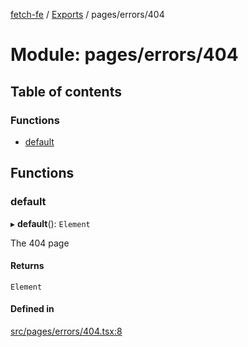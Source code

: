 [fetch-fe](../README.md) / [Exports](../modules.md) / pages/errors/404

# Module: pages/errors/404

## Table of contents

### Functions

- [default](pages_errors_404.md#default)

## Functions

### default

▸ **default**(): `Element`

The 404 page

#### Returns

`Element`

#### Defined in

[src/pages/errors/404.tsx:8](https://github.com/SimoneLazier/fetch-fe/blob/5933c5b/src/pages/errors/404.tsx#L8)
